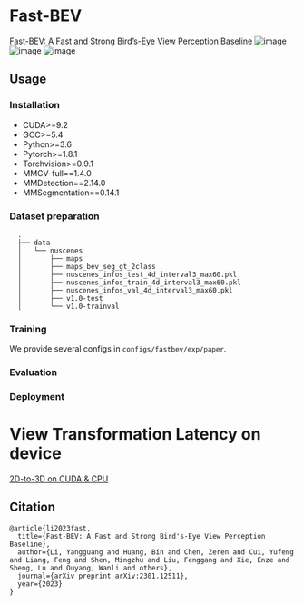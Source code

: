 # Fast-BEV
[Fast-BEV: A Fast and Strong Bird’s-Eye View Perception Baseline](https://arxiv.org/abs/2301.12511)
![image](https://github.com/Sense-GVT/Fast-BEV/blob/main/fast-bev++.png)
![image](https://github.com/Sense-GVT/Fast-BEV/blob/main/benchmark_setting.png)
![image](https://github.com/Sense-GVT/Fast-BEV/blob/main/benchmark.png)

## Usage

### Installation

* CUDA>=9.2
* GCC>=5.4
* Python>=3.6
* Pytorch>=1.8.1
* Torchvision>=0.9.1
* MMCV-full==1.4.0
* MMDetection==2.14.0
* MMSegmentation==0.14.1

### Dataset preparation

```
  .
  ├── data
  │   └── nuscenes
  │       ├── maps
  │       ├── maps_bev_seg_gt_2class
  │       ├── nuscenes_infos_test_4d_interval3_max60.pkl
  │       ├── nuscenes_infos_train_4d_interval3_max60.pkl
  │       ├── nuscenes_infos_val_4d_interval3_max60.pkl
  │       ├── v1.0-test
  │       └── v1.0-trainval
```

### Training

We provide several configs in `configs/fastbev/exp/paper`.

### Evaluation

### Deployment

# View Transformation Latency on device
[2D-to-3D on CUDA & CPU](https://github.com/Sense-GVT/Fast-BEV/tree/dev/script/view_tranform_cuda)

## Citation
```
@article{li2023fast,
  title={Fast-BEV: A Fast and Strong Bird's-Eye View Perception Baseline},
  author={Li, Yangguang and Huang, Bin and Chen, Zeren and Cui, Yufeng and Liang, Feng and Shen, Mingzhu and Liu, Fenggang and Xie, Enze and Sheng, Lu and Ouyang, Wanli and others},
  journal={arXiv preprint arXiv:2301.12511},
  year={2023}
}
```
